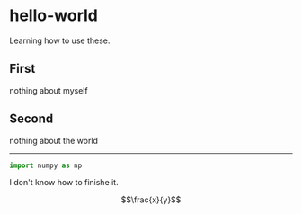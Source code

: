 # hello-world
Learning how to use these.

## First
nothing about myself
## Second
nothing about the world

---

```python
import numpy as np
```
I don't know how to finishe it.

$$\frac{x}{y}$$
